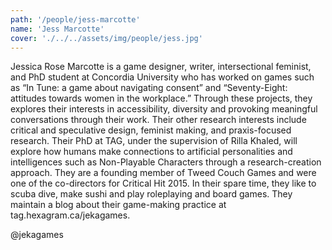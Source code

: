 ```yaml
---
path: '/people/jess-marcotte'
name: 'Jess Marcotte'
cover: './../../assets/img/people/jess.jpg'
---
```


Jessica Rose Marcotte is a game designer, writer, intersectional feminist, and PhD student at Concordia University who has worked on games such as “In Tune: a game about navigating consent” and “Seventy-Eight: attitudes towards women in the workplace.” Through these projects, they explores their interests in accessibility, diversity and provoking meaningful conversations through their work. Their other research interests include critical and speculative design, feminist making, and praxis-focused research. Their PhD at TAG, under the supervision of Rilla Khaled, will explore how humans make connections to artificial personalities and intelligences such as Non-Playable Characters through a research-creation approach. They are a founding member of Tweed Couch Games and were one of the co-directors for Critical Hit 2015. In their spare time, they like to scuba dive, make sushi and play roleplaying and board games. They maintain a blog about their game-making practice at tag.hexagram.ca/jekagames.

@jekagames

